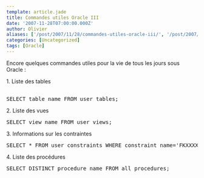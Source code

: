 ```yaml
---
template: article.jade
title: Commandes utiles Oracle III
date: '2007-11-28T07:00:00.000Z'
author: Olivier
aliases: ['/post/2007/11/28/commandes-utiles-oracle-iii/', '/post/2007/11/28/commandes-utiles-oracle-iii/']
categories: [Uncategorized]
tags: [Oracle]
---
```


<p>Encore quelques commandes utiles pour la vie de tous les jours sous Oracle :</p> <p>1. Liste des tables</p> 
<pre class="prettyprint"> 
SELECT table_name FROM user_tables; 
</pre> <p>2. Liste des vues</p> 
<pre class="prettyprint">
SELECT view_name FROM user_views; 
</pre> 
<p>3. Informations sur les contraintes</p> 
<pre class="prettyprint">
SELECT * FROM user_constraints WHERE constraint_name='FKXXXXXXXXXXXXXXXX';
</pre> 
<p>4. Liste des procédures</p> 
<pre class="prettyprint">
SELECT DISTINCT procedure_name FROM all_procedures; 
</pre>
